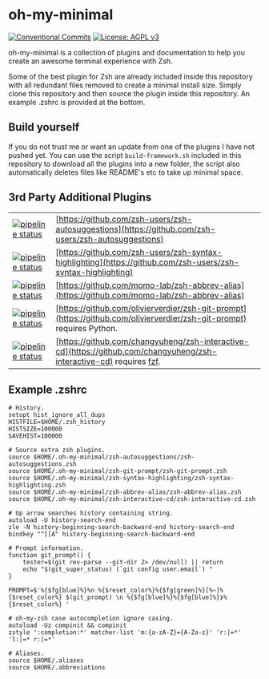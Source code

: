 # oh-my-minimal
[![Conventional Commits](https://img.shields.io/badge/Conventional%20Commits-1.0.0-yellow.svg)](https://conventionalcommits.org) [![License: AGPL v3](https://img.shields.io/badge/License-AGPLv3-blue.svg)](https://www.gnu.org/licenses/agpl-3.0)


oh-my-minimal is a collection of plugins and documentation to help you create an awesome terminal experience with Zsh.


Some of the best plugin for Zsh are already included inside this repository with all redundant files removed to create a minimal install size.
Simply clone this repository and then source the plugin inside this repository.
An example .zshrc is provided at the bottom.


## Build yourself
If you do not trust me or want an update from one of the plugins I have not pushed yet.
You can use the script `build-framework.sh` included in this repository to download all the plugins into a new folder, the script also automatically deletes files like README's etc to take up minimal space.


## 3rd Party Additional Plugins
|                                                                                                                                           | |
|-------------------------------------------------------------------------------------------------------------------------------------------|-|
| [![pipeline status](https://img.shields.io/badge/Upsteam%20Commit-ae315de-yellowgreen)](https://github.com/zsh-users/zsh-autosuggestions) | [https://github.com/zsh-users/zsh-autosuggestions](https://github.com/zsh-users/zsh-autosuggestions) |
| [![pipeline status](https://img.shields.io/badge/Upsteam%20Commit-5eb4948-yellowgreen)](https://github.com/zsh-users/zsh-syntax-highlighting) | [https://github.com/zsh-users/zsh-syntax-highlighting](https://github.com/zsh-users/zsh-syntax-highlighting) |
| [![pipeline status](https://img.shields.io/badge/Upsteam%20Commit-2f3d218-yellowgreen)](https://github.com/momo-lab/zsh-abbrev-alias) | [https://github.com/momo-lab/zsh-abbrev-alias](https://github.com/momo-lab/zsh-abbrev-alias) |
| [![pipeline status](https://img.shields.io/badge/Upsteam%20Commit-0a6c8b6-yellowgreen)](https://github.com/olivierverdier/zsh-git-prompt) | [https://github.com/olivierverdier/zsh-git-prompt](https://github.com/olivierverdier/zsh-git-prompt) requires Python. |
| [![pipeline status](https://img.shields.io/badge/Upsteam%20Commit-1cfccb9-yellowgreen)](https://github.com/changyuheng/zsh-interactive-cd) | [https://github.com/changyuheng/zsh-interactive-cd](https://github.com/changyuheng/zsh-interactive-cd) requires [fzf](https://github.com/junegunn/fzf). |


## Example .zshrc

```
# History.
setopt hist_ignore_all_dups
HISTFILE=$HOME/.zsh_history
HISTSIZE=100000
SAVEHIST=100000

# Source extra zsh plugins.
source $HOME/.oh-my-minimal/zsh-autosuggestions/zsh-autosuggestions.zsh
source $HOME/.oh-my-minimal/zsh-git-prompt/zsh-git-prompt.zsh
source $HOME/.oh-my-minimal/zsh-syntax-highlighting/zsh-syntax-highlighting.zsh
source $HOME/.oh-my-minimal/zsh-abbrev-alias/zsh-abbrev-alias.zsh
source $HOME/.oh-my-minimal/zsh-interactive-cd/zsh-interactive-cd.zsh

# Up arrow searches history containing string.
autoload -U history-search-end
zle -N history-beginning-search-backward-end history-search-end
bindkey "^[[A" history-beginning-search-backward-end

# Prompt information.
function git_prompt() {
    tester=$(git rev-parse --git-dir 2> /dev/null) || return
    echo "$(git_super_status) (`git config user.email`) "
}

PROMPT=$'%{$fg[blue]%}%n %{$reset_color%}%{$fg[green]%}[%~]%{$reset_color%} $(git_prompt) \n %{$fg[blue]%}%{$fg[blue]%}❯%{$reset_color%} '

# oh-my-zsh case autocompletion ignore casing.
autoload -Uz compinit && compinit
zstyle ':completion:*' matcher-list 'm:{a-zA-Z}={A-Za-z}' 'r:|=*' 'l:|=* r:|=*'

# Aliases.
source $HOME/.aliases
source $HOME/.abbreviations
```
